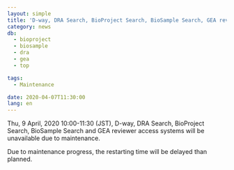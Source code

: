 ```yaml
---
layout: simple
title: 'D-way, DRA Search, BioProject Search, BioSample Search, GEA reviewer access will be unavailable (9 Apr, 10:00-11:30)'
category: news
db:
  - bioproject
  - biosample
  - dra
  - gea
  - top

tags:
  - Maintenance

date: 2020-04-07T11:30:00
lang: en
---
```


<p>Thu, 9 April, 2020 10:00-11:30 (JST), D-way, DRA Search, BioProject Search, BioSample Search and GEA reviewer access systems will be unavailable due to maintenance.</p>

<p>Due to maintenance progress, the restarting time will be delayed than planned.</p>
